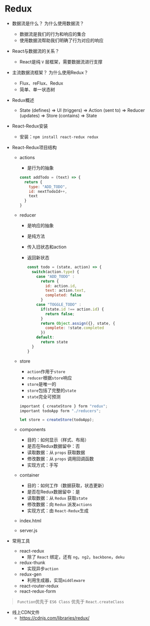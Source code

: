 Redux
===

- 数据流是什么？ 为什么使用数据流？
  - 数据流是我们的行为和响应的集合
  - 使用数据流帮助我们明确了行为对应的响应

- React与数据流的关系？
  - React是纯 `V` 层框架，需要数据流进行支撑

- 主流数据流框架？ 为什么使用Redux？
  - Flux、reFlux、Redux
  - 简单、单一状态树

- Redux概述
  - State (defines) => UI (triggers) => Action (sent to) => Reducer (updates) => Store (contains) => State

- React-Redux安装
  - 安装：`npm install react-redux redux`

- React-Redux项目结构
  - actions
    - 是行为的抽象

    ```javascript
    const addTodo = (text) => {
      return {
        type: "ADD_TODO",
        id: nextTodoId++,
        text
      }
    }
    ```

  - reducer
    - 是响应的抽象
    - 是纯方法
    - 传入旧状态和action
    - 返回新状态

      ```javascript
      const todo = (state, action) => {
        switch(action.type) {
          case "ADD_TODO" :
            return {
              id: action.id,
              text: action.text,
              completed: false
            }
          case "TOGGLE_TODO" :
            if(state.id !== action.id) {
              return false;
            }
            return Object.assign({}, state, {
              complete: !state.completed
            })
          default:
            return state
        }
      }
      ```
  - store
    - `action`作用于`store`
    - `reducer`根据`store`响应
    - `store`是唯一的
    - `store`包括了完整的`state`
    - `state`完全可预测

    ```javascript
    important { createStore } form "redux";
    important todoApp form "./reducers";

    let store = createStore(todoApp);
    ```

  - components
    - 目的：如何显示（样式、布局）
    - 是否在Redux数据留中：否
    - 读取数据：从 `props` 获取数据
    - 修改数据：从 `props` 调用回调函数
    - 实现方式：手写
  - container
    - 目的：如何工作（数据获取，状态更新）
    - 是否在Redux数据留中：是
    - 读取数据：从 `Redux` 获取`state`
    - 修改数据：向 `Redux` 派发`actions`
    - 实现方式：由 `React-Redux`生成
  - index.html
  - server.js

- 常用工具
  - react-redux
    - 除了 `React` 绑定，还有 `ng`，`ng2`，`backbone`，`deku`
  - redux-thunk
    - 实现异步`action`
  - redux-gen
    - 利用生成器，实现`middleware`
  - react-router-redux
  - react-redux-form

> `Function`优先于 `ES6 Class` 优先于 `React.createClass`

- 线上CDN文件
  - https://cdnjs.com/libraries/redux/